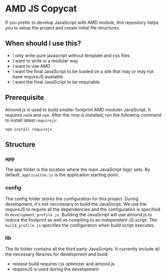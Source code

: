 # AMD JS Copycat

If you prefer to develop JavaScript with AMD module, this repository helps you to setup the project and create initial file structures.

## When should I use this?
* I only write pure javascript without template and css files
* I want to write in a modular way
* I want to use AMD
* I want the final JavaScript to be loaded on a site that may or may not have requireJS available
* I want the final JavaScript to be requirable

## Prerequisite
Almond.js is used to build smaller footprint AMD moduler JavaScript. It requires `node` and `npm`.
After the nmp is installed, run the following command to install latest `requirejs`:

```
npm install requirejs
```

## Structure
### app
The app folder is the location where the main JavaScript logic sets. By default, `applicaiton.js` is the applicaiton starting point.

### config
The config folder stores the configuraiton for this project. During development, it's not neccessary to build the JavaScript. We use the requireJS to require all the dependencies and the configuration is specified in `development_profile.js`.
Building the JavaScript will use almond.js to reduce the footprint as well as compiling to an independent JS script. The `build_profile.js` specifies the configuration when build script executes.

### lib
The lib folder contains all the third party JavaScripts. It currently include all the necessary libraries for development and build:
* release build requires r.js optimizer and almond.js
* requireJS is used during the development

